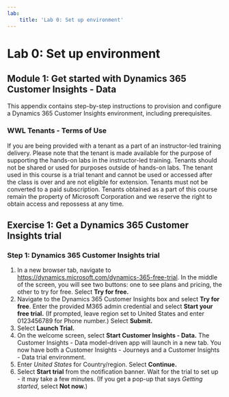 ```yaml
---
lab:
    title: 'Lab 0: Set up environment'
---
```


# Lab 0: Set up environment

## Module 1: Get started with Dynamics 365 Customer Insights - Data

This appendix contains step-by-step instructions to provision and configure a Dynamics 365 Customer Insights environment, including prerequisites.

### WWL Tenants - Terms of Use
If you are being provided with a tenant as a part of an instructor-led training delivery. Please note that the tenant is made available for the purpose of supporting the hands-on labs in the instructor-led training. Tenants should not be shared or used for purposes outside of hands-on labs. The tenant used in this course is a trial tenant and cannot be used or accessed after the class is over and are not eligible for extension. Tenants must not be converted to a paid subscription. Tenants obtained as a part of this course remain the property of Microsoft Corporation and we reserve the right to obtain access and repossess at any time.

## Exercise 1: Get a Dynamics 365 Customer Insights trial
### Step 1: Dynamics 365 Customer Insights trial
1. In a new browser tab, navigate to https://dynamics.microsoft.com/dynamics-365-free-trial. In the middle of the screen, you will see two buttons: one to see plans and pricing, the other to try for free. Select **Try for free.**
2. Navigate to the Dynamics 365 Customer Insights box and select **Try for free**. Enter the provided M365 admin credential and select **Start your free trial.** (If prompted, leave region set to United States and enter 0123456789 for Phone number.) Select **Submit.**
3. Select **Launch Trial.**
4. On the welcome screen, select **Start Customer Insights - Data.** The Customer Insights - Data model-driven app will launch in a new tab. You now have both a Customer Insights - Journeys and a Customer Insights - Data trial environment.
5. Enter *United States* for Country/region. Select **Continue.**
6. Select **Start trial** from the notification banner. Wait for the trial to set up - it may take a few minutes. (If you get a pop-up that says *Getting started*, select **Not now.**)

